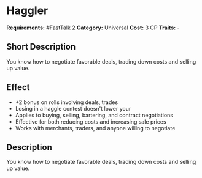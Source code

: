 # Haggler

**Requirements:** #FastTalk 2
**Category:** Universal
**Cost:** 3 CP
**Traits:** -


## Short Description
You know how to negotiate favorable deals, trading down costs and selling up value.

## Effect
- +2 bonus on rolls involving deals, trades
- Losing in a haggle contest doesn't lower your
- Applies to buying, selling, bartering, and contract negotiations
- Effective for both reducing costs and increasing sale prices
- Works with merchants, traders, and anyone willing to negotiate

## Description
You know how to negotiate favorable deals, trading down costs and selling up value.